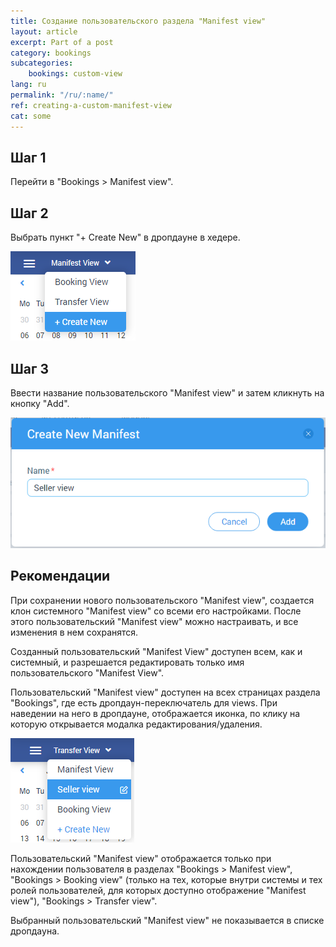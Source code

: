 ```yaml
---
title: Создание пользовательского раздела "Manifest view"
layout: article
excerpt: Part of a post
category: bookings
subcategories:
    bookings: custom-view
lang: ru
permalink: "/ru/:name/"
ref: creating-a-custom-manifest-view
cat: some
---
```


## **Шаг 1**

Перейти в "Bookings > Manifest view".

## **Шаг 2**

Выбрать пункт "+ Create New" в дропдауне в хедере.

![Creating_custom_manifest_view1](/assets/images/creating_custom_manifest_view1.png)

## **Шаг 3**

Ввести название пользовательского "Manifest view" и затем кликнуть на кнопку "Add".

![Creating_custom_manifest_view2](/assets/images/creating_custom_manifest_view2.png)

## **Рекомендации**

При сохранении нового пользовательского "Manifest view", создаетcя клон системного "Manifest view" со всеми его настройками. После этого пользовательский "Manifest view" можно настраивать, и все изменения в нем сохранятся.

Созданный пользовательский "Manifest View" доступен всем, как и системный, и разрешается редактировать только имя пользовательского "Manifest View". 

Пользовательский "Manifest view" доступен на всех страницах раздела "Bookings", где есть дропдаун-переключатель для views. При наведении на него в дропдауне, отображается иконка, по клику на которую открывается модалка редактирования/удаления.

![Creating_custom_manifest_view3](/assets/images/creating_custom_manifest_view3.png)

Пользовательский "Manifest view" отображается только при нахождении пользователя в разделах "Bookings > Manifest view", "Bookings > Booking view" (только на тех, которые внутри системы и тех ролей пользователей, для которых доступно отображение "Manifest view"), "Bookings > Transfer view". 

Выбранный пользовательский "Manifest view" не показывается в списке дропдауна.
